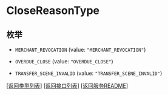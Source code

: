 # CloseReasonType

## 枚举


* `MERCHANT_REVOCATION` (value: `"MERCHANT_REVOCATION"`)

* `OVERDUE_CLOSE` (value: `"OVERDUE_CLOSE"`)

* `TRANSFER_SCENE_INVALID` (value: `"TRANSFER_SCENE_INVALID"`)


[\[返回类型列表\]](README.md#类型列表)
[\[返回接口列表\]](README.md#接口列表)
[\[返回服务README\]](README.md)


